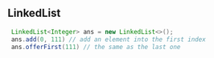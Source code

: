 ## LinkedList
  ```java
   LinkedList<Integer> ans = new LinkedList<>(); 
   ans.add(0, 111) // add an element into the first index
   ans.offerFirst(111) // the same as the last one
   ```